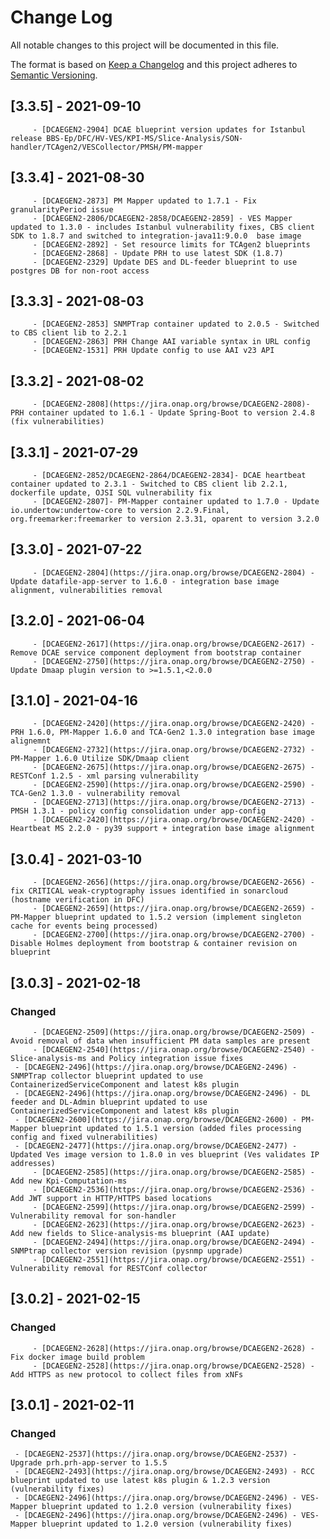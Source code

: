 # Change Log
All notable changes to this project will be documented in this file.

The format is based on [Keep a Changelog](http://keepachangelog.com/)
and this project adheres to [Semantic Versioning](http://semver.org/).

## [3.3.5] - 2021-09-10
         - [DCAEGEN2-2904] DCAE blueprint version updates for Istanbul release BBS-Ep/DFC/HV-VES/KPI-MS/Slice-Analysis/SON-handler/TCAgen2/VESCollector/PMSH/PM-mapper

## [3.3.4] - 2021-08-30
         - [DCAEGEN2-2873] PM Mapper updated to 1.7.1 - Fix granularityPeriod issue
         - [DCAEGEN2-2806/DCAEGEN2-2858/DCAEGEN2-2859] - VES Mapper updated to 1.3.0 - includes Istanbul vulnerability fixes, CBS client SDK to 1.8.7 and switched to integration-java11:9.0.0  base image
         - [DCAEGEN2-2892] - Set resource limits for TCAgen2 blueprints
         - [DCAEGEN2-2868] - Update PRH to use latest SDK (1.8.7)
         - [DCAEGEN2-2329] Update DES and DL-feeder blueprint to use postgres DB for non-root access

## [3.3.3] - 2021-08-03
         - [DCAEGEN2-2853] SNMPTrap container updated to 2.0.5 - Switched to CBS client lib to 2.2.1
         - [DCAEGEN2-2863] PRH Change AAI variable syntax in URL config
         - [DCAEGEN2-1531] PRH Update config to use AAI v23 API

## [3.3.2] - 2021-08-02
         - [DCAEGEN2-2808](https://jira.onap.org/browse/DCAEGEN2-2808)- PRH container updated to 1.6.1 - Update Spring-Boot to version 2.4.8 (fix vulnerabilities)

## [3.3.1] - 2021-07-29
         - [DCAEGEN2-2852/DCAEGEN2-2864/DCAEGEN2-2834]- DCAE heartbeat container updated to 2.3.1 - Switched to CBS client lib 2.2.1, dockerfile update, OJSI SQL vulnerability fix
         - [DCAEGEN2-2807]- PM-Mapper container updated to 1.7.0 - Update io.undertow:undertow-core to version 2.2.9.Final, org.freemarker:freemarker to version 2.3.31, oparent to version 3.2.0 

## [3.3.0] - 2021-07-22
         - [DCAEGEN2-2804](https://jira.onap.org/browse/DCAEGEN2-2804) - Update datafile-app-server to 1.6.0 - integration base image alignment, vulnerabilities removal

## [3.2.0] - 2021-06-04
         - [DCAEGEN2-2617](https://jira.onap.org/browse/DCAEGEN2-2617) - Remove DCAE service component deployment from bootstrap container
         - [DCAEGEN2-2750](https://jira.onap.org/browse/DCAEGEN2-2750) - Update Dmaap plugin version to >=1.5.1,<2.0.0

## [3.1.0] - 2021-04-16
         - [DCAEGEN2-2420](https://jira.onap.org/browse/DCAEGEN2-2420) - PRH 1.6.0, PM-Mapper 1.6.0 and TCA-Gen2 1.3.0 integration base image alignemnt
         - [DCAEGEN2-2732](https://jira.onap.org/browse/DCAEGEN2-2732) - PM-Mapper 1.6.0 Utilize SDK/Dmaap client
         - [DCAEGEN2-2675](https://jira.onap.org/browse/DCAEGEN2-2675) - RESTConf 1.2.5 - xml parsing vulnerability
         - [DCAEGEN2-2590](https://jira.onap.org/browse/DCAEGEN2-2590) - TCA-Gen2 1.3.0 - vulnerability removal
         - [DCAEGEN2-2713](https://jira.onap.org/browse/DCAEGEN2-2713) - PMSH 1.3.1 - policy config consolidation under app-config
         - [DCAEGEN2-2420](https://jira.onap.org/browse/DCAEGEN2-2420) - Heartbeat MS 2.2.0 - py39 support + integration base image alignment

## [3.0.4] - 2021-03-10
         - [DCAEGEN2-2656](https://jira.onap.org/browse/DCAEGEN2-2656) - fix CRITICAL weak-cryptography issues identified in sonarcloud (hostname verification in DFC)
         - [DCAEGEN2-2659](https://jira.onap.org/browse/DCAEGEN2-2659) - PM-Mapper blueprint updated to 1.5.2 version (implement singleton cache for events being processed)
         - [DCAEGEN2-2700](https://jira.onap.org/browse/DCAEGEN2-2700) - Disable Holmes deployment from bootstrap & container revision on blueprint

## [3.0.3] - 2021-02-18
### Changed
         - [DCAEGEN2-2509](https://jira.onap.org/browse/DCAEGEN2-2509) - Avoid removal of data when insufficient PM data samples are present
         - [DCAEGEN2-2540](https://jira.onap.org/browse/DCAEGEN2-2540) - Slice-analysis-ms and Policy integration issue fixes
	 - [DCAEGEN2-2496](https://jira.onap.org/browse/DCAEGEN2-2496) - SNMPTrap collector blueprint updated to use ContainerizedServiceComponent and latest k8s plugin
	 - [DCAEGEN2-2496](https://jira.onap.org/browse/DCAEGEN2-2496) - DL feeder and DL-Admin blueprint updated to use ContainerizedServiceComponent and latest k8s plugin
	 - [DCAEGEN2-2600](https://jira.onap.org/browse/DCAEGEN2-2600) - PM-Mapper blueprint updated to 1.5.1 version (added files processing config and fixed vulnerabilities)
	 - [DCAEGEN2-2477](https://jira.onap.org/browse/DCAEGEN2-2477) - Updated Ves image version to 1.8.0 in ves blueprint (Ves validates IP addresses)
         - [DCAEGEN2-2585](https://jira.onap.org/browse/DCAEGEN2-2585) - Add new Kpi-Computation-ms
         - [DCAEGEN2-2536](https://jira.onap.org/browse/DCAEGEN2-2536) - Add JWT support in HTTP/HTTPS based locations
         - [DCAEGEN2-2599](https://jira.onap.org/browse/DCAEGEN2-2599) - Vulnerability removal for son-handler
         - [DCAEGEN2-2623](https://jira.onap.org/browse/DCAEGEN2-2623) - Add new fields to Slice-analysis-ms blueprint (AAI update)
         - [DCAEGEN2-2494](https://jira.onap.org/browse/DCAEGEN2-2494) - SNMPtrap collector version revision (pysnmp upgrade)
         - [DCAEGEN2-2551](https://jira.onap.org/browse/DCAEGEN2-2551) - Vulnerability removal for RESTConf collector


## [3.0.2] - 2021-02-15
### Changed
         - [DCAEGEN2-2628](https://jira.onap.org/browse/DCAEGEN2-2628) - Fix docker image build problem
         - [DCAEGEN2-2528](https://jira.onap.org/browse/DCAEGEN2-2528) - Add HTTPS as new protocol to collect files from xNFs

## [3.0.1] - 2021-02-11
### Changed
	 - [DCAEGEN2-2537](https://jira.onap.org/browse/DCAEGEN2-2537) - Upgrade prh.prh-app-server to 1.5.5
	 - [DCAEGEN2-2493](https://jira.onap.org/browse/DCAEGEN2-2493) - RCC blueprint updated to use latest k8s plugin & 1.2.3 version (vulnerability fixes)
	 - [DCAEGEN2-2496](https://jira.onap.org/browse/DCAEGEN2-2496) - VES-Mapper blueprint updated to 1.2.0 version (vulnerability fixes)
	 - [DCAEGEN2-2496](https://jira.onap.org/browse/DCAEGEN2-2496) - VES-Mapper blueprint updated to 1.2.0 version (vulnerability fixes)
